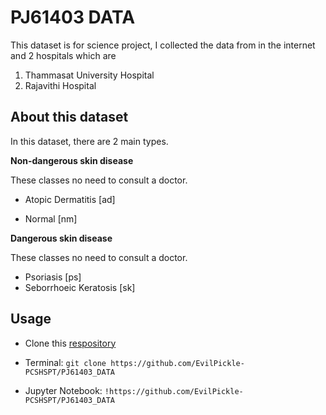 # PJ61403 DATA
This dataset is for science project, I collected the data from in the internet and 2 hospitals which are
 1. Thammasat University Hospital
 2. Rajavithi Hospital

## About this dataset

In this dataset, there are 2 main types.

**Non-dangerous skin disease**

These classes no need to consult a doctor.
- Atopic Dermatitis [ad]

- Normal [nm]


**Dangerous skin disease**

These classes no need to consult a doctor.

* Psoriasis [ps]
* Seborrhoeic Keratosis [sk]

## Usage
* Clone this [respository](https://github.com/EvilPickle-PCSHSPT/PJ61403_DATA)

* Terminal: `git clone https://github.com/EvilPickle-PCSHSPT/PJ61403_DATA`

* Jupyter Notebook: `!https://github.com/EvilPickle-PCSHSPT/PJ61403_DATA`


